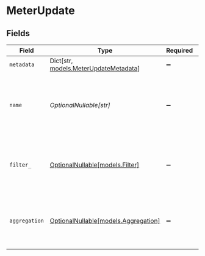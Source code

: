 # MeterUpdate


## Fields

| Field                                                                     | Type                                                                      | Required                                                                  | Description                                                               |
| ------------------------------------------------------------------------- | ------------------------------------------------------------------------- | ------------------------------------------------------------------------- | ------------------------------------------------------------------------- |
| `metadata`                                                                | Dict[str, [models.MeterUpdateMetadata](../models/meterupdatemetadata.md)] | :heavy_minus_sign:                                                        | N/A                                                                       |
| `name`                                                                    | *OptionalNullable[str]*                                                   | :heavy_minus_sign:                                                        | The name of the meter. Will be shown on customer's invoices and usage.    |
| `filter_`                                                                 | [OptionalNullable[models.Filter]](../models/filter_.md)                   | :heavy_minus_sign:                                                        | The filter to apply on events that'll be used to calculate the meter.     |
| `aggregation`                                                             | [OptionalNullable[models.Aggregation]](../models/aggregation.md)          | :heavy_minus_sign:                                                        | The aggregation to apply on the filtered events to calculate the meter.   |